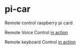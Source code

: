 # pi-car
Remote control raspberry pi card

Remote Voice Control [in action](https://youtu.be/qyPVs1y9zco)

Remote keyboard Control [in action](https://youtu.be/hroN_mYc1Pk)
